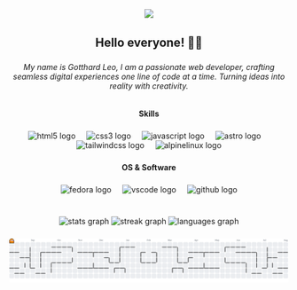 <div align="center">
  <img height="210" src="https://tenor.com/view/violet-evergarden-tea-violet-evergarden-gif-27068936"  />
</div>

###

<h2 align="center">Hello everyone! 👋🏻</h2>

###

<h6 align="center">My name is Gotthard Leo, I am a passionate web developer, crafting seamless digital experiences one line of code at a time. Turning ideas into reality with creativity.</h6>

###

<h4 align="center">Skills</h4>

###

<div align="center">
  <img src="https://cdn.jsdelivr.net/gh/devicons/devicon/icons/html5/html5-original.svg" height="30" alt="html5 logo"  />
  <img width="12" />
  <img src="https://cdn.jsdelivr.net/gh/devicons/devicon/icons/css3/css3-original.svg" height="30" alt="css3 logo"  />
  <img width="12" />
  <img src="https://cdn.jsdelivr.net/gh/devicons/devicon/icons/javascript/javascript-original.svg" height="30" alt="javascript logo"  />
  <img width="12" />
  <img src="https://cdn.simpleicons.org/astro/FF5D01" height="30" alt="astro logo"  />
  <img width="12" />
  <img src="https://cdn.simpleicons.org/tailwindcss/06B6D4" height="30" alt="tailwindcss logo"  />
  <img width="12" />
  <img src="https://skillicons.dev/icons?i=alpinejs" height="30" alt="alpinelinux logo"  />
</div>

###

<h4 align="center">OS & Software</h4>

###

<div align="center">
  <img src="https://cdn.jsdelivr.net/gh/devicons/devicon/icons/fedora/fedora-original.svg" height="30" alt="fedora logo"  />
  <img width="12" />
  <img src="https://cdn.jsdelivr.net/gh/devicons/devicon/icons/vscode/vscode-original.svg" height="30" alt="vscode logo"  />
  <img width="12" />
  <img src="https://skillicons.dev/icons?i=github" height="30" alt="github logo"  />
</div>

###

<br clear="both">

<div align="center">
  <img src="https://github-readme-stats.vercel.app/api?username=gotthardleo&hide_title=false&hide_rank=false&show_icons=true&include_all_commits=true&count_private=true&disable_animations=false&theme=github_dark&locale=en&hide_border=true" height="100" alt="stats graph"  />
  <img src="https://streak-stats.demolab.com?user=gotthardleo&locale=en&mode=daily&theme=github_dark&hide_border=true&border_radius=5" height="110" alt="streak graph"  />
  <img src="https://github-readme-stats.vercel.app/api/top-langs?username=gotthardleo&locale=en&hide_title=false&layout=compact&card_width=320&langs_count=5&theme=github_dark&hide_border=true" height="140" alt="languages graph"  />
</div>

###

<picture>
  <source media="(prefers-color-scheme: dark)" srcset="https://raw.githubusercontent.com/gotthardleo/gotthardleo/output/pacman-contribution-graph-dark.svg">
  <source media="(prefers-color-scheme: light)" srcset="https://raw.githubusercontent.com/gotthardleo/gotthardleo/output/pacman-contribution-graph.svg">
  <img alt="pacman contribution graph" src="https://raw.githubusercontent.com/gotthardleo/gotthardleo/output/pacman-contribution-graph.svg">
</picture>

###
